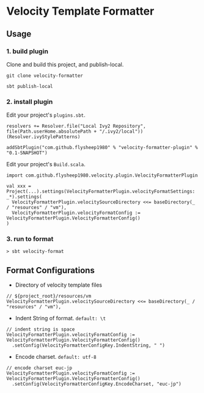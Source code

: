 # Velocity Template Formatter

## Usage

### 1. build plugin

Clone and build this project, and publish-local.

```git clone velocity-formatter```

```sbt publish-local```

### 2. install plugin

Edit your project's ```plugins.sbt```.

```
resolvers += Resolver.file("Local Ivy2 Repository", file(Path.userHome.absolutePath + "/.ivy2/local"))(Resolver.ivyStylePatterns)

addSbtPlugin("com.github.flysheep1980" % "velocity-formatter-plugin" % "0.1-SNAPSHOT")
```

Edit your project's ```Build.scala```.

```
import com.github.flysheep1980.velocity.plugin.VelocityFormatterPlugin

val xxx = Project(...).settings(VelocityFormatterPlugin.velocityFormatSettings: _*).settings(
  VelocityFormatterPlugin.velocitySourceDirectory <<= baseDirectory(_ / "resources" / "vm"),
  VelocityFormatterPlugin.velocityFormatConfig := VelocityFormatterPlugin.VelocityFormatterConfig()
)
```

### 3. run to format

```
> sbt velocity-format
```

## Format Configurations

* Directory of velocity template files

```
// ${project_root}/resources/vm
VelocityFormatterPlugin.velocitySourceDirectory <<= baseDirectory(_ / "resources" / "vm"),
```

* Indent String of format. ```default: \t```

```
// indent string is space
VelocityFormatterPlugin.velocityFormatConfig := VelocityFormatterPlugin.VelocityFormatterConfig()
  .setConfig(VelocityFormatterConfigKey.IndentString, " ")
```

* Encode charset. ```default: utf-8```

```
// encode charset euc-jp
VelocityFormatterPlugin.velocityFormatConfig := VelocityFormatterPlugin.VelocityFormatterConfig()
  .setConfig(VelocityFormatterConfigKey.EncodeCharset, "euc-jp")
```
